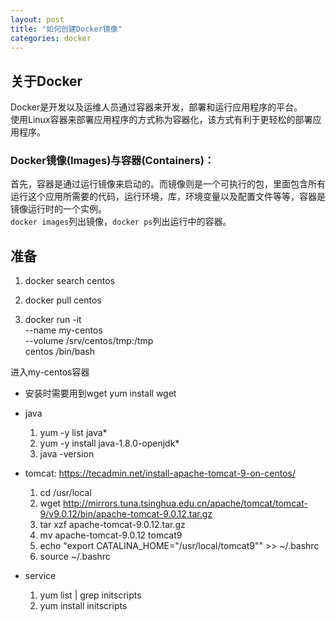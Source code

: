 ```yaml
---
layout: post
title: "如何创建Docker镜像"
categories: docker
---
```

## 关于Docker
Docker是开发以及运维人员通过容器来开发，部署和运行应用程序的平台。<br>
使用Linux容器来部署应用程序的方式称为容器化，该方式有利于更轻松的部署应用程序。

### Docker镜像(Images)与容器(Containers)：
首先，容器是通过运行镜像来启动的。而镜像则是一个可执行的包，里面包含所有运行这个应用所需要的代码，运行环境，库，环境变量以及配置文件等等，容器是镜像运行时的一个实例。<br>
`docker images`列出镜像，`docker ps`列出运行中的容器。

## 准备
1. docker search centos

2. docker pull centos

3. docker run -it \
	--name my-centos \
	--volume /srv/centos/tmp:/tmp \
	centos /bin/bash

进入my-centos容器
* 安装时需要用到wget
	yum install wget

* java
	1. yum -y list java*
	2. yum -y install java-1.8.0-openjdk*
	3. java -version

* tomcat: https://tecadmin.net/install-apache-tomcat-9-on-centos/
	1. cd /usr/local
	2. wget http://mirrors.tuna.tsinghua.edu.cn/apache/tomcat/tomcat-9/v9.0.12/bin/apache-tomcat-9.0.12.tar.gz
	3. tar xzf apache-tomcat-9.0.12.tar.gz
	4. mv apache-tomcat-9.0.12 tomcat9
	5. echo "export CATALINA_HOME="/usr/local/tomcat9"" >> ~/.bashrc
	6. source ~/.bashrc

* service
	1. yum list | grep initscripts
	2. yum install initscripts

